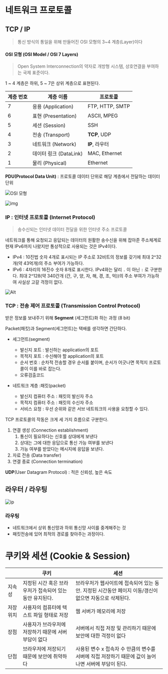 # 네트워크 프로토콜

## TCP / IP
> 통신 방식의 통일을 위해 만들어진 OSI 모형의 3~4 계층(Layer)이다

#### OSI 모형 (OSI Model / OSI 7 Layers)
> Open System Interconnection의 약자로 개방형 시스템, 상호연결을 부여하는 국제 표준이다.

1 ~ 4 계층은 하위, 5 ~ 7은 상위 계층으로 표현된다.

| 계층 번호 | 계층 이름 | 프로토콜 |
|----|----|----|
| 7 | 응용 (Application) | FTP, HTTP, SMTP |
| 6 | 표현 (Presentation) | ASCII, MPEG |
| 5 | 세션 (Session) | SSH |
| 4 | 전송 (Transport) | **TCP**, UDP|
| 3 | 네트워크 (Network) | **IP**, 라우터 |
| 2 | 데이터 링크 (DataLink) | MAC, Ethernet|
| 1 | 물리 (Physical) | Ethernet |



**PDU(Protocol Data Unit)** : 프로토콜 데이터 단위로 해당 계층에서 전달하는 데이터 단위

![OSI 모형](https://i.loli.net/2020/08/17/MEs2TF5jGqbe3nh.jpg)

![img](https://media.vlpt.us/images/xldksps4/post/980fe5d0-fcfe-4395-9148-0a110475ba26/image.png)

### IP : 인터넷 프로토콜 (Internet Protocol)

> 송수신되는 인터넷 데이터 전달을 위한 인터넷 주소 프로토콜

네트워크를 통해 요청되고 응답되는 데이터의 원활한 송수신을 위해 잡아준 주소체계로 현재 IPv6까지 나왔지만 통상적으로 사용되는 것은 IPv4이다. 

- IPv4 : 10진법 숫자 4개로 표시되는 IP 주소로 32비트의 정보를 갖기에 최대 2^32개(약 43억개)의 주소 부여가 가능하다.
- IPv6 : 4자리의 16진수 숫자 8개로 표시한다. IPv4와는 달리 `.` 이 아닌 `:` 로 구분한다. 최대 2^128(약 340간개 (간, 구, 양, 자, 해, 경, 조, 억))의 주소 부여가 가능하여 사실상 고갈 걱정이 없다.

![Alt](https://i.loli.net/2020/08/17/nVUNf4WSDXbERQA.jpg)



### TCP : 전송 제어 프로토콜 (Transmission Control Protocol)

 받은 정보를 보내주기 위해 **Segment** (세그먼트)화 하는 과정 (8 bit)

Packet(패킷)과 Segment(세그먼트)는 택배를 생각하면 간단하다.

- 세그먼트(segment)
  - 발신지 포트 : 발신하는 application의 포트
  - 목적지 포트 : 수신해야 할 application의 포트
  - 순서 번호 : 순차적 전송할 경우 순서를 붙이며, 순서가 어긋나면 목적지 프로토콜이 이를 바로 잡는다.
  - 오류검출코드

- 네트워크 계층 :패킷(packet)

  - 발신지 컴퓨터 주소 : 패킷의 발신자 주소
  - 목적지 컴퓨터 주소 : 패킷의 수신자 주소
  - 서비스 요청 : 우선 순위와 같은 서브 네트워크의 사용을 요청할 수 있다.

  

TCP 프로토콜의 작동은 크게 세 가지 흐름으로 구분한다.

1. 연결 생성 (Connection establishment)
   1. 통신이 필요하다는 신호를 상대에게 보낸다
   2. 상대는 그에 대한 응답으로 통신 가능 여부를 보낸다
   3. 가능 여부를 받았다는 메시지에 응답을 보낸다.
2. 자료 전송 (Data transfer)
3. 연결 종료 (Connection termination)



**UDP**(User Datagram Protocol) : 적은 신뢰성, 높은 속도




## 라우터 / 라우팅

![ip](https://i.loli.net/2020/08/17/ygUp9cQF7o26EbI.jpg)

### 라우팅

- 네트워크에서 상위 통신망과 하위 통신망 사이를 중계해주는 것
- 패킷전송에 있어 최적의 경로를 찾아주는 과정이다.

# 쿠키와 세션 (Cookie & Session)

|           | 쿠키                                                     | 세션                                                         |
| --------- | -------------------------------------------------------- | ------------------------------------------------------------ |
| 지속성    | 지정된 시간 혹은 브라우저가 접속되어 있는 동안 유지된다. | 브라우저가 웹사이트에 접속되어 있는 동안. 지정된 시간동안 페이지 이동/갱신이 없으면 자동으로 삭제된다. |
| 저장 위치 | 사용자의 컴퓨터에 텍스트 파일 형태로 저장                | 웹 서버가 메모리에 저장                                      |
| 장점      | 사용자가 브라우저에 저장하기 때문에 서버 부담이 없다     | 서버에서 직접 저장 및 관리하기 때문에 보안에 대한 걱정이 없다 |
| 단점      | 브라우저에 저장되기 때문에 보안에 취약하다               | 사용된 변수 x 접속자 수 만큼의 변수를 서버에 직접 저장하기 때문에 값이 늘어나면 서버에 부담이 된다. |